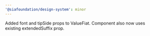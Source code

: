```yaml
---
'@siafoundation/design-system': minor
---
```


Added font and tipSide props to ValueFiat. Component also now uses existing extendedSuffix prop.
